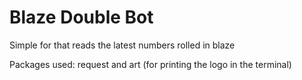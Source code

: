 # Blaze Double Bot
Simple for that reads the latest numbers rolled in blaze

Packages used: request and art (for printing the logo in the terminal)
